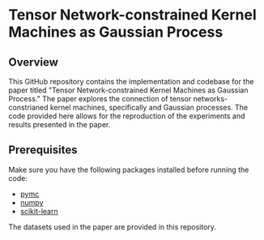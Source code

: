 # Tensor Network-constrained Kernel Machines as Gaussian Process

## Overview

This GitHub repository contains the implementation and codebase for the paper titled "Tensor Network-constrained Kernel Machines as Gaussian Process." The paper explores the connection of tensor networks-constrianed kernel machines, specifically and Gaussian processes. The code provided here allows for the reproduction of the experiments and results presented in the paper.

## Prerequisites

Make sure you have the following packages installed before running the code:

- [pymc](https://pymc-devs.github.io/pymc/)
- [numpy](https://numpy.org/)
- [scikit-learn](https://scikit-learn.org/)

The datasets used in the paper are provided in this repository.
